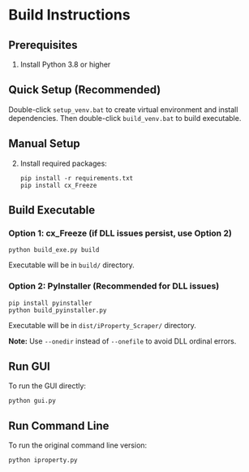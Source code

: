 # Build Instructions

## Prerequisites
1. Install Python 3.8 or higher

## Quick Setup (Recommended)
Double-click `setup_venv.bat` to create virtual environment and install dependencies.
Then double-click `build_venv.bat` to build executable.

## Manual Setup
2. Install required packages:
   ```
   pip install -r requirements.txt
   pip install cx_Freeze
   ```

## Build Executable

### Option 1: cx_Freeze (if DLL issues persist, use Option 2)
```
python build_exe.py build
```
Executable will be in `build/` directory.

### Option 2: PyInstaller (Recommended for DLL issues)
```
pip install pyinstaller
python build_pyinstaller.py
```
Executable will be in `dist/iProperty_Scraper/` directory.

**Note:** Use `--onedir` instead of `--onefile` to avoid DLL ordinal errors.

## Run GUI
To run the GUI directly:
```
python gui.py
```

## Run Command Line
To run the original command line version:
```
python iproperty.py
```